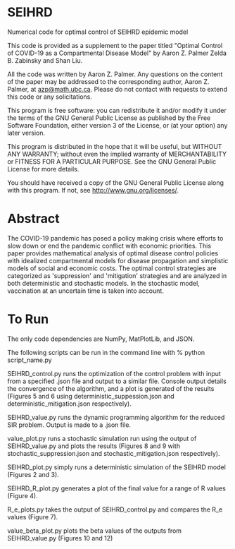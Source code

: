 # SEIHRD
Numerical code for optimal control of SEIHRD epidemic model 

This code is provided as a supplement to the paper titled "Optimal Control of COVID-19 as a Compartmental Disease Model" by Aaron Z. Palmer Zelda B. Zabinsky and Shan Liu.

All the code was written by Aaron Z. Palmer. Any questions on the content of the paper may be addressed to the corresponding author, Aaron Z. Palmer, at azp@math.ubc.ca. Please do not contact with requests to extend this code or any solicitations.

This program is free software: you can redistribute it and/or modify it under the terms of the GNU General Public License as published by the Free Software Foundation, either version 3 of the License, or (at your option) any later version.

This program is distributed in the hope that it will be useful, but WITHOUT ANY WARRANTY; without even the implied warranty of MERCHANTABILITY or FITNESS FOR A PARTICULAR PURPOSE.  See the GNU General Public License for more details.

You should have received a copy of the GNU General Public License along with this program.  If not, see <http://www.gnu.org/licenses/>.

# Abstract
The COVID-19 pandemic has posed a policy making crisis where efforts to slow down or end the pandemic conflict with economic priorities.  This paper provides mathematical analysis of optimal disease control policies with idealized compartmental models for disease propagation and simplistic models of social and economic costs.  The optimal control strategies are categorized as 'suppression' and 'mitigation' strategies and are analyzed in both deterministic and stochastic models.  In the stochastic model, vaccination at an uncertain time is taken into account.

# To Run
The only code dependencies are NumPy, MatPlotLib, and JSON.

The following scripts can be run in the command line with % python script_name.py

SEIHRD_control.py runs the optimization of the control problem with input from a specified .json file and output to a similar file.   Console output details the convergence of the algorithm, and a plot is generated of the results (Figures 5 and 6 using deterministic_suppession.json and deterministic_mitigation.json respectively).

SEIHRD_value.py runs the dynamic programming algorithm for the reduced SIR problem.  Output is made to a .json file.

value_plot.py runs a stochastic simulation run using the output of SEIHRD_value.py and plots the results (Figures 8 and 9 with stochastic_suppression.json and stochastic_mitigation.json respectively).

SEIHRD_plot.py simply runs a deterministic simulation of the SEIHRD model (Figures 2 and 3).

SEIHRD_R_plot.py generates a plot of the final value for a range of R values (Figure 4).

R_e_plots.py takes the output of SEIHRD_control.py and compares the R_e values (Figure 7).

value_beta_plot.py plots the beta values of the outputs from SEIHRD_value.py (Figures 10 and 12)